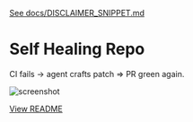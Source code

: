 [See docs/DISCLAIMER_SNIPPET.md](../DISCLAIMER_SNIPPET.md)

# Self Healing Repo

CI fails → agent crafts patch ⇒ PR green again.

![screenshot](https://colab.research.google.com/assets/colab-badge.svg)

[View README](../../alpha_factory_v1/demos/self_healing_repo/README.md)
